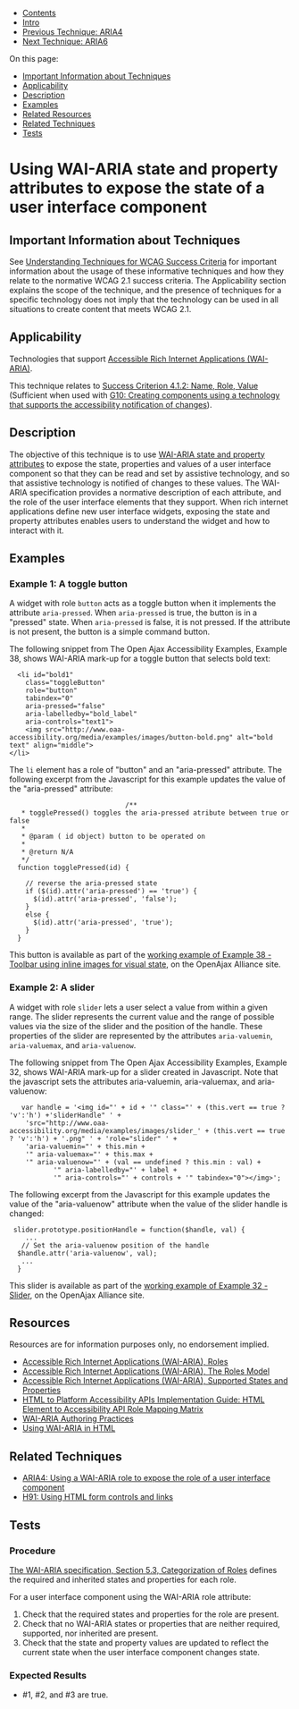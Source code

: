 -   [Contents](https://www.w3.org/WAI/WCAG21/Techniques/#techniques "Table of Contents")
-   [Intro](https://www.w3.org/WAI/WCAG21/Techniques/#introduction "Introduction to Techniques")
-   [Previous Technique: ARIA4](ARIA4)
-   [Next Technique: ARIA6](ARIA6)

On this page:

-   [Important Information about Techniques](#important-information)
-   [Applicability](#applicability)
-   [Description](#description)
-   [Examples](#examples)
-   [Related Resources](#resources)
-   [Related Techniques](#related)
-   [Tests](#tests)

Using WAI-ARIA state and property attributes to expose the state of a user interface component
==============================================================================================

Important Information about Techniques
--------------------------------------

See [Understanding Techniques for WCAG Success Criteria](https://www.w3.org/WAI/WCAG21/Understanding/understanding-techniques) for important information about the usage of these informative techniques and how they relate to the normative WCAG 2.1 success criteria. The Applicability section explains the scope of the technique, and the presence of techniques for a specific technology does not imply that the technology can be used in all situations to create content that meets WCAG 2.1.

Applicability
-------------

Technologies that support [Accessible Rich Internet Applications (WAI-ARIA)](https://www.w3.org/TR/wai-aria/).

This technique relates to [Success Criterion 4.1.2: Name, Role, Value](https://www.w3.org/WAI/WCAG21/Understanding/name-role-value) (Sufficient when used with [G10: Creating components using a technology that supports the accessibility notification of changes](../general/G10)).

Description
-----------

The objective of this technique is to use [WAI-ARIA state and property attributes](https://www.w3.org/TR/wai-aria/#states_and_properties) to expose the state, properties and values of a user interface component so that they can be read and set by assistive technology, and so that assistive technology is notified of changes to these values. The WAI-ARIA specification provides a normative description of each attribute, and the role of the user interface elements that they support. When rich internet applications define new user interface widgets, exposing the state and property attributes enables users to understand the widget and how to interact with it.

Examples
--------

### Example 1: A toggle button

A widget with role `button` acts as a toggle button when it implements the attribute `aria-pressed`. When `aria-pressed` is true, the button is in a "pressed" state. When `aria-pressed` is false, it is not pressed. If the attribute is not present, the button is a simple command button.

The following snippet from The Open Ajax Accessibility Examples, Example 38, shows WAI-ARIA mark-up for a toggle button that selects bold text:

      <li id="bold1"  
        class="toggleButton"
        role="button"
        tabindex="0"
        aria-pressed="false"
        aria-labelledby="bold_label"
        aria-controls="text1">
        <img src="http://www.oaa-accessibility.org/media/examples/images/button-bold.png" alt="bold text" align="middle">
    </li>

The `li` element has a role of "button" and an "aria-pressed" attribute. The following excerpt from the Javascript for this example updates the value of the "aria-pressed" attribute:

                       
                                 /**
       * togglePressed() toggles the aria-pressed atribute between true or false
       *
       * @param ( id object) button to be operated on
       *
       * @return N/A
       */
      function togglePressed(id) {
      
        // reverse the aria-pressed state
        if ($(id).attr('aria-pressed') == 'true') {
          $(id).attr('aria-pressed', 'false');
        }
        else {
          $(id).attr('aria-pressed', 'true');
        }
      }
                                

This button is available as part of the [working example of Example 38 - Toolbar using inline images for visual state](http://www.oaa-accessibility.org/examplep/toolbar1/), on the OpenAjax Alliance site.

### Example 2: A slider

A widget with role `slider` lets a user select a value from within a given range. The slider represents the current value and the range of possible values via the size of the slider and the position of the handle. These properties of the slider are represented by the attributes `aria-valuemin`, `aria-valuemax`, and `aria-valuenow`.

The following snippet from The Open Ajax Accessibility Examples, Example 32, shows WAI-ARIA mark-up for a slider created in Javascript. Note that the javascript sets the attributes aria-valuemin, aria-valuemax, and aria-valuenow:

       var handle = '<img id="' + id + '" class="' + (this.vert == true ? 'v':'h') +'sliderHandle" ' +
        'src="http://www.oaa-accessibility.org/media/examples/images/slider_' + (this.vert == true ? 'v':'h') + '.png" ' + 'role="slider" ' +
        'aria-valuemin="' + this.min +
        '" aria-valuemax="' + this.max +
        '" aria-valuenow="' + (val == undefined ? this.min : val) +
               '" aria-labelledby="' + label +
               '" aria-controls="' + controls + '" tabindex="0"></img>';

The following excerpt from the Javascript for this example updates the value of the "aria-valuenow" attribute when the value of the slider handle is changed:

     slider.prototype.positionHandle = function($handle, val) {
        ...
       // Set the aria-valuenow position of the handle
      $handle.attr('aria-valuenow', val);
       ...
      }

This slider is available as part of the [working example of Example 32 - Slider](http://oaa-accessibility.org/example/32/), on the OpenAjax Alliance site.

Resources
---------

Resources are for information purposes only, no endorsement implied.

-   [Accessible Rich Internet Applications (WAI-ARIA), Roles](https://www.w3.org/TR/wai-aria/#usage_intro)
-   [Accessible Rich Internet Applications (WAI-ARIA), The Roles Model](https://www.w3.org/TR/wai-aria/#roles)
-   [Accessible Rich Internet Applications (WAI-ARIA), Supported States and Properties](https://www.w3.org/TR/wai-aria/#states_and_properties)
-   [HTML to Platform Accessibility APIs Implementation Guide: HTML Element to Accessibility API Role Mapping Matrix](https://www.w3.org/TR/html-aapi/#html-element-to-accessibility-api-role-mapping-matrix)
-   [WAI-ARIA Authoring Practices](https://www.w3.org/TR/wai-aria-practices/)
-   [Using WAI-ARIA in HTML](https://www.w3.org/TR/aria-in-html/)

Related Techniques
------------------

-   [ARIA4: Using a WAI-ARIA role to expose the role of a user interface component](https://www.w3.org/WAI/WCAG21/Techniques/aria/ARIA4)
-   [H91: Using HTML form controls and links](https://www.w3.org/WAI/WCAG21/Techniques/html/H91)

Tests
-----

### Procedure

[The WAI-ARIA specification, Section 5.3, Categorization of Roles](https://www.w3.org/TR/wai-aria/#roles_categorization) defines the required and inherited states and properties for each role.

For a user interface component using the WAI-ARIA role attribute:

1.  Check that the required states and properties for the role are present.
2.  Check that no WAI-ARIA states or properties that are neither required, supported, nor inherited are present.
3.  Check that the state and property values are updated to reflect the current state when the user interface component changes state.

### Expected Results

-   \#1, \#2, and \#3 are true.
